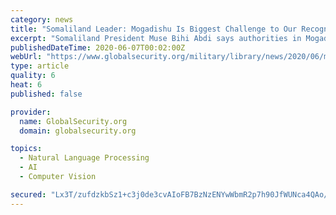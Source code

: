 ```yaml
---
category: news
title: "Somaliland Leader: Mogadishu Is Biggest Challenge to Our Recognition"
excerpt: "Somaliland President Muse Bihi Abdi says authorities in Mogadishu pose the biggest challenge for the autonomous region's fight for recognition as an independent state, 29 years after the region broke away from Somalia after the overthrow of military ruler Siad Barre."
publishedDateTime: 2020-06-07T00:02:00Z
webUrl: "https://www.globalsecurity.org/military/library/news/2020/06/mil-200606-voa03.htm"
type: article
quality: 6
heat: 6
published: false

provider:
  name: GlobalSecurity.org
  domain: globalsecurity.org

topics:
  - Natural Language Processing
  - AI
  - Computer Vision

secured: "Lx3T/zufdzkbSz1+c3j0de3cvAIoFB7BzNzENYwWbmR2p7h90JfWUNca4QAo/hDmEkgug3jkGM/PavdY1TlWCq7jhsS4UIrEQa1ro9ouByYSFPNEMqM07mJ5AlCddioJAsUK6JueBpvnD9EDMLLcgtZRGwbGm3DYexPHdDLSuwk2bl0Gqgcip3GfcP91BC6JRHmWcDK59LnuqaM+5UmIrCar2S31gb3aCSpucHuPz5hAGBTYgp5L7YN/GV2MSu3qWO8aEbLOCAnyPvOvT7R0qb3Qw0Y5UCplyP19tUXrpMVFNamU8VNQzxpakr+kme/A;jLcL0vWJ4qGllHu4lykSXQ=="
---
```


